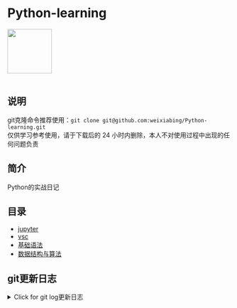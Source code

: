 # Python-learning
 <img src="https://i.giphy.com/media/LMt9638dO8dftAjtco/200.webp" width="100"><br><br>

## 说明
git克隆命令推荐使用：```git clone git@github.com:weixiabing/Python-learning.git```<br>
仅供学习参考使用，请于下载后的 24 小时内删除，本人不对使用过程中出现的任何问题负责
## 简介
Python的实战日记
## 目录
+ [jupyter](https://github.com/weixiabing/Python-learning/tree/main/jupyter)
+ [vsc](https://github.com/weixiabing/Python-learning/tree/main/vsc)
+ [基础语法](https://github.com/weixiabing/Python-learning/tree/main/%E5%9F%BA%E7%A1%80%E8%AF%AD%E6%B3%95)
+ [数据结构与算法](https://github.com/weixiabing/Python-learning/tree/main/%E6%95%B0%E6%8D%AE%E7%BB%93%E6%9E%84%E4%B8%8E%E7%AE%97%E6%B3%95)
## git更新日志
<details>
<summary>Click for git log更新日志</summary>

 ``` diff
---start---

更新时间:2021-08-08 12:00:01linux远程更新
commit a250cc55e828d3940d8901983c64d48975919879
Author: weixiabing <weixiabing@hotmail.com>
Date:   Sun Aug 8 11:59:23 2021 +0800

    Github Action Auto Updated

diff --git a/README.md b/README.md
index 9ff0594..46ed323 100644
--- a/README.md
+++ b/README.md
@@ -18,55 +18,15 @@ Python的实战日记
  ``` diff
 ---start---
 
-更新时间:2021-08-08 11:47:51linux远程更新
-commit e8e45912da93f3d8ddd5b5008b625d29d972e057
+更新时间:2021-08-08 11:59:23linux远程更新
+commit 7b8ee70d884eb3f5f00d3a1902602734a101c170
+Merge: 5ad0d77 bb12aca
 Author: “weixiabing” <weixiabing@hotmail.com>
-Date:   Sun Aug 8 11:47:07 2021 +0800
+Date:   Sun Aug 8 11:59:14 2021 +0800
 
-    1
+    Merge branch 'main' of github.com:weixiabing/Python-learning into main
 
-diff --git a/Pipfile b/Pipfile
-index ef3021d..fd4178d 100644
---- a/Pipfile
-+++ b/Pipfile
-@@ -4,7 +4,7 @@ url = "https://pypi.org/simple"
- verify_ssl = true
- 
- [scripts]
--build = "cd auto-get&python main1.py"
-+build = "python main1.py"
- 
- [dev-packages]
- 
-diff --git a/auto-get/log.txt b/auto-get/log.txt
-deleted file mode 100644
-index 9f33b4a..0000000
---- a/auto-get/log.txt
-+++ /dev/null
-@@ -1,137 +0,0 @@
--commit 4aab921dc10fd71ec0ddb2771515e4a14634b29b
--Author: “weixiabing” <weixiabing@hotmail.com>
--Date:   Sun Aug 8 11:21:19 2021 +0800
--
--    1
--
--diff --git a/main1.py b/main1.py
--index a93111b..ec37a9e 100644
----- a/main1.py
--+++ b/main1.py
--@@ -40,7 +40,7 @@ def get_link_info():
--             print(num)
--             id = item.find('td', class_="td-01 ranktop").get_text()
--             print(id)
---            f.write('| '+id+'	|'+title+"	|"+num+'|<br>
- ')
--+            f.write('| '+id+'	|'+title+"	|"+num+'|
- ')
--     with open (os.path.join(os.getcwd(), "weibohotnews.txt"), 'r', encoding='utf-8') as f:
--         result = f.read()
--     return result
--@@ -66,7 +66,7 @@ def main():
--     # 替换 ---start--- 到 ---end--- 之间的内容
+---end--- 之间的内容
 -     # pytz.timezone('Asia/Shanghai')).strftime('%Y年%m月%d日%H时M分')
 -     fmt = '%Y-%m-%d %H:%M:%S %Z%z'
 --    insert_info = "---开始---

更新时间:2021-08-08 12:01:04github action更新<br>
|  序号   | 关键字  |热度|
|  ----  | ----  |----|
| 1	|阿里 破冰文化	|6762380|
 | 2	|美国总统拜登下令空袭塔利班	|2465362|
 | 3	|艺术体操团体全能决赛	|2434507|
 | •	|蔡徐坤Yep光芒之约	||
 | 4	|Dina因裁判不公正丢失金牌后接受采访	|2079185|
 | 5	|张勇阿里内网回应女员工被侵害	|2054756|
 | 6	|货拉拉跳车事件司机妻子发声	|2015373|
 | 7	|原来奥运会结束还要写总结	|1663989|
 | 8	|33岁倪妮状态	|1441862|
 | 9	|中国艺体演绎敦煌飞天	|1100228|
 | 10	|佟丽娅38岁状态	|1090894|
 | 11	|扬州11个病例去过同一个核酸检测点	|1082180|
 | 12	|郑州已发现多起家庭聚集性感染	|1012802|
 | 13	|阿里巴巴	|990350|
 | 14	|美国女篮vs日本女篮	|952851|
 | 15	|陈思诚为佟丽娅庆生	|952788|
 | 16	|马云	|952356|
 | 17	|奥恰洛夫为了战胜马龙有多努力	|951151|
 | 18	|阿里回应女员工被侵害	|942499|
 | 19	|世界看到了中国年轻人最好的样子	|843156|
 | 20	|夫妻二人隐瞒扬州行程被罚	|807149|
 | 21	|印度得东京奥运第一枚金牌全国沸腾	|778539|
 | 22	|宋威龙15岁海边照好帅	|677994|
 | 23	|俄罗斯跳高冠军太优雅了	|659691|
 | 24	|Lisa晒BLACKPINK合照庆出道五周年	|626001|
 | 25	|曹格被狗咬伤	|540375|
 | 26	|张国伟只会说对对对的捧哏	|519797|
 | 27	|34岁研究生菜市场摆摊卖鸡爪	|484796|
 | 28	|李荣浩为灵超放弃投票	|456201|
 | 29	|韩国男运动员获奖牌免兵役	|448016|
 | 30	|南京新增2例确诊均在集中隔离点发现	|435247|
 | 31	|欧尼熊妈妈	|431043|
 | 32	|东京奥运中国军团破纪录图鉴	|411064|
 | 33	|北京奥运会yyds	|407494|
 | 34	|蔡徐坤胡渣自拍	|374195|
 | 35	|东京奥运会最后一个比赛日	|364697|
 | 36	|起底德堡惊人黑幕	|345381|
 | 37	|父亲做核酸检测巧遇驰援的儿子	|340849|
 | 38	|马龙人民日报撰文	|322994|
 | 39	|分手后又复合是怎样一种体验	|312673|
 | 40	|喝完秋天第一杯奶茶失眠了	|298841|
 | 41	|沈阳疫情	|294555|
 | 42	|雪中悍刀行动画预告	|283607|
 | 43	|张杰特别企划原声旁白	|282962|
 | 44	|诛仙动画首支pv	|267506|
 | 45	|邹凯周捷夫妇迎二胎	|260395|
 | 46	|许昕不仅是喜剧人	|254284|
 | 47	|没想到国乒还能助眠	|251664|
 | 48	|安徽含山通报粗暴执法事件	|246226|
 | 49	|熊敦瀚愿意为水球放弃美貌	|245764|
 | 50	|乔振宇25年前的美人尖	|235232|
 
---结束---
 
 </p>
</details>
